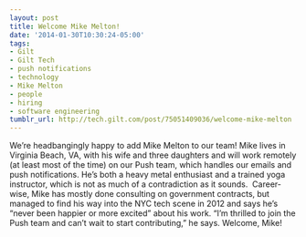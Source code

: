 ```yaml
---
layout: post
title: Welcome Mike Melton!
date: '2014-01-30T10:30:24-05:00'
tags:
- Gilt
- Gilt Tech
- push notifications
- technology
- Mike Melton
- people
- hiring
- software engineering
tumblr_url: http://tech.gilt.com/post/75051409036/welcome-mike-melton
---
```



We’re headbangingly happy to add Mike Melton to our team! Mike lives in Virginia Beach, VA, with his wife and three daughters and will work remotely (at least most of the time) on our Push team, which handles our emails and push notifications. He’s both a heavy metal enthusiast and a trained yoga instructor, which is not as much of a contradiction as it sounds. 
Career-wise, Mike has mostly done consulting on government contracts, but managed to find his way into the NYC tech scene in 2012 and says he’s “never been happier or more excited” about his work. “I’m thrilled to join the Push team and can’t wait to start contributing,” he says.
Welcome, Mike!
